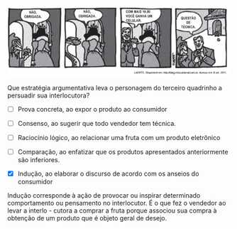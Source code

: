 

![](be3fc6d2-6672-5151-bb1d-3b48a26b5f53.png)

Que estratégia argumentativa leva o personagem do terceiro quadrinho a persuadir sua interlocutora?



- [ ] Prova concreta, ao expor o produto ao consumidor
- [ ] Consenso, ao sugerir que todo vendedor tem técnica.
- [ ] Raciocínio lógico, ao relacionar uma fruta com um produto eletrônico
- [ ] Comparação, ao enfatizar que os produtos apresentados anteriormente são inferiores.
- [x] Indução, ao elaborar o discurso de acordo com os anseios do consumidor


Indução corresponde à ação de provocar ou inspirar determinado comportamento ou pensamento no interlocutor. É o que fez o vendedor ao levar a interlo - cutora a comprar a fruta porque associou sua compra à obtenção de um produto que é objeto geral de desejo.

        